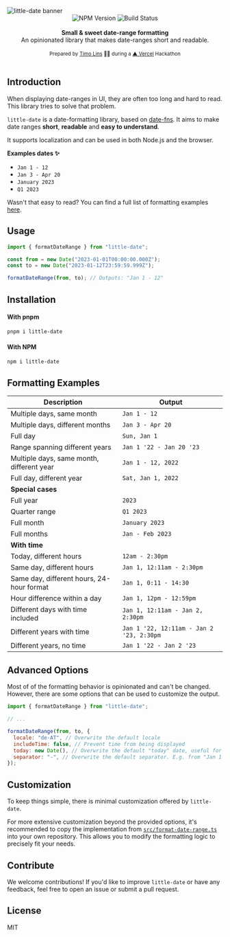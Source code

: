 <img alt="little-date banner" src="https://github.com/vercel/little-date/raw/main/.github/banner.png"/>

<div align="center">
    <img src="https://badgen.net/npm/v/little-date?" alt="NPM Version" />
    <img src="https://github.com/vercel/little-date/workflows/CI/badge.svg" alt="Build Status" />
</a>
</div>
<br />

<div align="center"><strong>Small & sweet date-range formatting</strong></div>
<div align="center">An opinionated library that makes date-ranges short and readable.</div>

<br />
<div align="center">
  <sub>Prepared by <a href="https://x.com/timolins">Timo Lins</a> 👨‍🍳 during a <a href="https://vercel.com/?ref=little-date">▲ Vercel</a> Hackathon</sub>
</div>

<br />

## Introduction

When displaying date-ranges in UI, they are often too long and hard to read. This library tries to solve that problem.

`little-date` is a date-formatting library, based on [date-fns](https://date-fns.org/). It aims to make date ranges **short**, **readable** and **easy to understand**.

It supports localization and can be used in both Node.js and the browser.

**Examples dates ✨**

- `Jan 1 - 12`
- `Jan 3 - Apr 20`
- `January 2023`
- `Q1 2023`

Wasn't that easy to read? You can find a full list of formatting examples [here](#formatting-examples).

## Usage

```js
import { formatDateRange } from "little-date";

const from = new Date("2023-01-01T00:00:00.000Z");
const to = new Date("2023-01-12T23:59:59.999Z");

formatDateRange(from, to); // Outputs: "Jan 1 - 12"
```

## Installation

#### With pnpm

```sh
pnpm i little-date
```

#### With NPM

```sh
npm i little-date
```

## Formatting Examples

| Description                               | Output                                   |
| ----------------------------------------- | ---------------------------------------- |
| Multiple days, same month                 | `Jan 1 - 12`                             |
| Multiple days, different months           | `Jan 3 - Apr 20`                         |
| Full day                                  | `Sun, Jan 1`                             |
| Range spanning different years            | `Jan 1 '22 - Jan 20 '23`                 |
| Multiple days, same month, different year | `Jan 1 - 12, 2022`                       |
| Full day, different year                  | `Sat, Jan 1, 2022`                       |
| **Special cases**                         |                                          |
| Full year                                 | `2023`                                   |
| Quarter range                             | `Q1 2023`                                |
| Full month                                | `January 2023`                           |
| Full months                               | `Jan - Feb 2023`                         |
| **With time**                             |                                          |
| Today, different hours                    | `12am - 2:30pm`                          |
| Same day, different hours                 | `Jan 1, 12:11am - 2:30pm`                |
| Same day, different hours, 24-hour format | `Jan 1, 0:11 - 14:30`                    |
| Hour difference within a day              | `Jan 1, 12pm - 12:59pm`                  |
| Different days with time included         | `Jan 1, 12:11am - Jan 2, 2:30pm`         |
| Different years with time                 | `Jan 1 '22, 12:11am - Jan 2 '23, 2:30pm` |
| Different years, no time                  | `Jan 1 '22 - Jan 2 '23`                  |

## Advanced Options

Most of of the formatting behavior is opinionated and can't be changed. However, there are some options that can be used to customize the output.

```js
import { formatDateRange } from "little-date";

// ...

formatDateRange(from, to, {
  locale: "de-AT", // Overwrite the default locale
  includeTime: false, // Prevent time from being displayed
  today: new Date(), // Overwrite the default "today" date, useful for testing
  separator: "-", // Overwrite the default separator. E.g. from "Jan 1 - 12" to "Jan 1 to 12"
});
```

## Customization

To keep things simple, there is minimal customization offered by `little-date`.

For more extensive customization beyond the provided options, it's recommended to copy the implementation from [`src/format-date-range.ts`](https://github.com/vercel/little-date/blob/main/src/format-date-range.ts) into your own repository. This allows you to modify the formatting logic to precisely fit your needs.

## Contribute

We welcome contributions! If you'd like to improve `little-date` or have any feedback, feel free to open an issue or submit a pull request.

## License

MIT
